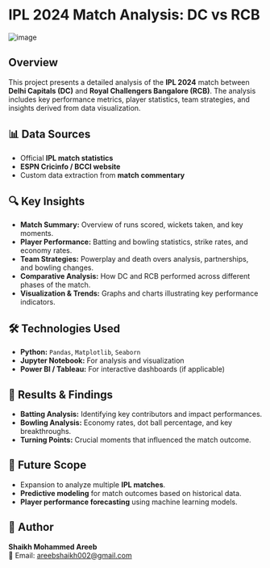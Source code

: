 # IPL 2024 Match Analysis: DC vs RCB
![image](https://github.com/Shaikh-areeb/IPL_2024_RCB_Vs_DC_Match_Analysis/blob/main/IPL%202024%20RCB%20Vs%20DC%20Match%20Analysis.ipynb)

## Overview
This project presents a detailed analysis of the **IPL 2024** match between **Delhi Capitals (DC)** and **Royal Challengers Bangalore (RCB)**. The analysis includes key performance metrics, player statistics, team strategies, and insights derived from data visualization.

## 📊 Data Sources
- Official **IPL match statistics**
- **ESPN Cricinfo / BCCI website**
- Custom data extraction from **match commentary**

## 🔍 Key Insights
- **Match Summary:** Overview of runs scored, wickets taken, and key moments.
- **Player Performance:** Batting and bowling statistics, strike rates, and economy rates.
- **Team Strategies:** Powerplay and death overs analysis, partnerships, and bowling changes.
- **Comparative Analysis:** How DC and RCB performed across different phases of the match.
- **Visualization & Trends:** Graphs and charts illustrating key performance indicators.

## 🛠 Technologies Used
- **Python:** `Pandas`, `Matplotlib`, `Seaborn`
- **Jupyter Notebook:** For analysis and visualization
- **Power BI / Tableau:** For interactive dashboards (if applicable)

## 📌 Results & Findings
- **Batting Analysis:** Identifying key contributors and impact performances.
- **Bowling Analysis:** Economy rates, dot ball percentage, and key breakthroughs.
- **Turning Points:** Crucial moments that influenced the match outcome.

## 🚀 Future Scope
- Expansion to analyze multiple **IPL matches**.
- **Predictive modeling** for match outcomes based on historical data.
- **Player performance forecasting** using machine learning models.

## 👤 Author
**Shaikh Mohammed Areeb**  
📧 Email: areebshaikh002@gmail.com
